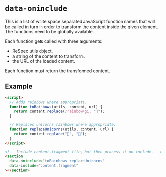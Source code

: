 # `data-oninclude`

This is a list of white space separated JavaScript function names that will be called in turn in order to transform the content inside the given element. The functions need to be globally available.

Each function gets called with three arguments:

- ReSpec utils object.
- a string of the content to transform.
- the URL of the loaded content.

Each function must return the transformed content.

## Example

```html "example": "Transforming content included via data-include before further processing."
<script>
  // Adds rainbows where appropriate.
  function toRainbows(utils, content, url) {
    return content.replace(/rainbow/gi, "🌈");
  }

  // Replaces unicorns rainbows where appropriate.
  function replaceUnicorns(utils, content, url) {
    return content.replace("🦄", "🐴");
  }
</script>

<!-- Include content.fragment file, but then process it on include. -->
<section
  data-oninclude="toRainbows replaceUnicorns"
  data-include="content.fragment"
></section>
```

